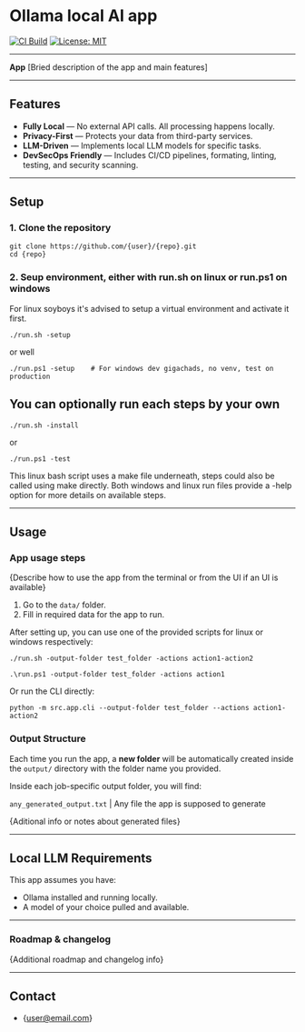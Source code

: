 # Ollama local AI app

[![CI Build](https://github.com/juancantor12/ollama-python-skeleton/actions/workflows/ci.yml/badge.svg?branch=master)](https://github.com/juancantor12/ollama-python-skeleton/actions)
[![License: MIT](https://img.shields.io/badge/License-MIT-yellow.svg)](https://opensource.org/licenses/MIT)

---

**App** [Bried description of the app and main features]

---

## Features

- **Fully Local** — No external API calls. All processing happens locally.
- **Privacy-First** — Protects your data from third-party services.
- **LLM-Driven** — Implements local LLM models for specific tasks.
- **DevSecOps Friendly** — Includes CI/CD pipelines, formating, linting, testing, and security scanning.

---


## Setup

### 1. Clone the repository

```
git clone https://github.com/{user}/{repo}.git
cd {repo}
```
### 2. Seup environment, either with run.sh on linux or run.ps1 on windows  
For linux soyboys it's advised to setup a virtual environment and activate it first.  

```
./run.sh -setup
```
or well
```
./run.ps1 -setup	# For windows dev gigachads, no venv, test on production
```

## You can optionally run each steps by your own

```
./run.sh -install
```
or
```
./run.ps1 -test
```

This linux bash script uses a make file underneath, steps could also be called using make directly.
Both windows and linux run files provide a -help option for more details on available steps.

---

## Usage

### App usage steps

{Describe how to use the app from the terminal or from the UI if an UI is available}

1. Go to the `data/` folder.
2. Fill in required data for the app to run.

After setting up, you can use one of the provided scripts for linux or windows respectively:

```
./run.sh -output-folder test_folder -actions action1-action2
```
```
.\run.ps1 -output-folder test_folder -actions action1
```

Or run the CLI directly:
```
python -m src.app.cli --output-folder test_folder --actions action1-action2
```

### Output Structure

Each time you run the app, a **new folder** will be automatically created inside the `output/` directory with the folder name you provided.

Inside each job-specific output folder, you will find:

`any_generated_output.txt` | Any file the app is supposed to generate  


{Aditional info or notes about generated files}

---

## Local LLM Requirements

This app assumes you have:

- Ollama installed and running locally.
- A model of your choice pulled and available.

---

### Roadmap & changelog

{Additional roadmap and changelog info}

---

## Contact

- {user@email.com}
